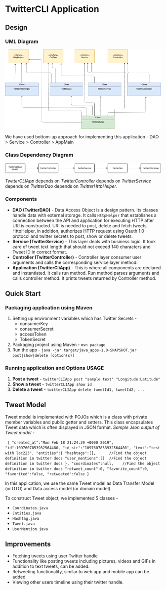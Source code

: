 # __TwitterCLI Application__

## __Design__

### __UML Diagram__

![TwitterCli UML Diagram](./assets/TwitterCli.png)


We have used bottom-up approach for implementing this application - 
DAO > Service > Controller > AppMain

### __Class Dependency Diagram__

![Twitter Class Dependency](./assets/TwitterCLIClassDep.png)


_TwitterCLIApp_ depends on _TwitterController_ depends on _TwitterService_ depends on _TwitterDao_ depends on _TwitterHttpHelper_.

### __Components__
* __DAO (TwitterDAO)__ - Data Access Object is a design pattern. Its classes handle data with external storage. It calls `HttpHelper` that establishes a connection between the API and application for executing HTTP after URI is constructed. URI is needed to post, delete and fetch tweets. HttpHelper, in addition, authorizes HTTP request using Oauth 1.0 protocol and twitter secrets to post, show or delete tweets.  
* __Service (TwitterService)__ - This layer deals with business logic. It took care of tweet text length that should not exceed 140 characters and Tweet ID in correct format.
* __Controller (TwitterController)__ - Controller layer consumer user arguments and calls the corresponding service layer method.
* __Application (TwitterCliApp)__ - This is where all components are declared and instantiated. It calls run method. Run method parses arguments and calls controller method. It prints tweets returned by Controller method.

## __Quick Start__

### __Packaging application using Maven__
1. Setting up environment variables which has Twitter Secrets - 
	* consumerKey
	* consumerSecret
	* accessToken
	* TokenSecret
1. Packaging project using Maven - `mvn package`
1. Run the app - `java -jar target/java_apps-1.0-SNAPSHOT.jar post|show|delete [option(s)]`

### __Running application and Options USAGE__
1. __Post a tweet__ - `twitterCLIApp post "sample text" "Longitude:Latitude"` 
1. __Show a tweet__ - `twitterCLIApp show id`
1. __Delete a tweet__ - `twitterCLIApp delete tweetId1, tweetId2, ...`

## __Tweet Model__
Tweet model is implemented with POJOs which is a class with private member variables and public getter and setters. This class encapsulates Tweet data which is often displayed in JSON format.
_Sample Json output of Tweet model_ - 

` 
{
   "created_at":"Mon Feb 18 21:24:39 +0000 2019",
   "id":1097607853932564480,
   "id_str":"1097607853932564480",
   "text":"test with loc223",
   "entities":{
      "hashtags":[],      //Find the object definition in twitter docs
      "user_mentions":[]  //Find the object definition in twitter docs
   },
   "coordinates":null,    //Find the object definition in twitter docs
   "retweet_count":0,
   "favorite_count":0,
   "favorited":false,
   "retweeted":false
} 
`

In this application, we use the same Tweet model as Data Transfer Model (or DTO) and Data access model (or domain model).

To construct Tweet object, we implemented 5 classes - 
* `Coordinates.java` 
* `Entities.java`
* `Hashtag.java`
* `Tweet.java`
* `UserMention.java`

## __Improvements__
* Fetching tweets using user Twitter handle
* Functionality like  posting tweets including pictures, videos and GIFs in addition to text tweets, can be added.
* Retweeting functionality, similar to web app and mobile app can be added
* Viewing other users timeline using their twitter handle.

